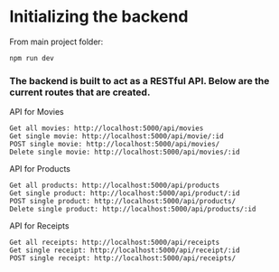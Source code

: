 # Initializing the backend

From main project folder:
```
npm run dev
```

### The backend is built to act as a RESTful API. Below are the current routes that are created.

API for Movies
```
Get all movies: http://localhost:5000/api/movies
Get single movie: http://localhost:5000/api/movie/:id
POST single movie: http://localhost:5000/api/movies/
Delete single movie: http://localhost:5000/api/movies/:id
```
API for Products
```
Get all products: http://localhost:5000/api/products
Get single product: http://localhost:5000/api/product/:id
POST single product: http://localhost:5000/api/products/
Delete single product: http://localhost:5000/api/products/:id
```
API for Receipts
```
Get all receipts: http://localhost:5000/api/receipts
Get single receipt: http://localhost:5000/api/receipt/:id
POST single receipt: http://localhost:5000/api/receipts/
```
